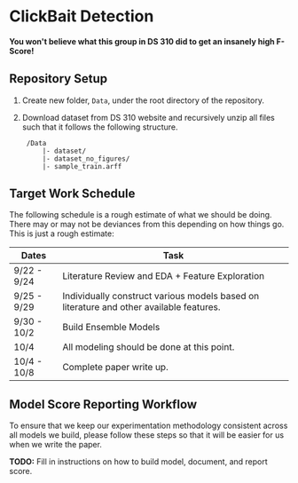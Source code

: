 # ClickBait Detection
#### You won't believe what this group in DS 310 did to get an insanely high F-Score!

## Repository Setup
1. Create new folder, `Data`, under the root directory of the repository.
2. Download dataset from DS 310 website and recursively unzip all files such
that it follows the following structure.

        /Data
            |- dataset/
            |- dataset_no_figures/
            |- sample_train.arff

## Target Work Schedule
The following schedule is a rough estimate of what we should be doing.
There may or may not be deviances from this depending on how things go.
This is just a rough estimate:

| Dates       | Task                                                                                    |
|-------------|-----------------------------------------------------------------------------------------|
| 9/22 - 9/24 | Literature Review and EDA + Feature Exploration                                         |
| 9/25 - 9/29 | Individually construct various models based on literature and other available features. |
| 9/30 - 10/2 | Build Ensemble Models                                                                   |
| 10/4        | All modeling should be done at this point.                                              |
| 10/4 - 10/8 | Complete paper write up.                                                                |

## Model Score Reporting Workflow
To ensure that we keep our experimentation methodology consistent across all models
we build, please follow these steps so that it will be easier for us when we write
the paper.

**TODO:** Fill in instructions on how to build model, document, and report score.
